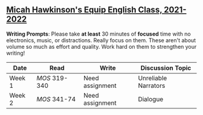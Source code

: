 [Micah Hawkinson's Equip English Class, 2021-2022](/equip/readme.md)
---

**Writing Prompts**: Please take **at least** 30 minutes of **focused** time with no electronics, music, or distractions. Really focus on them. These aren't about volume so much as effort and quality. Work hard on them to strengthen your writing!

| Date | Read | Write | Discussion Topic |
| ---  | ---   | ---  | ---              |
Week 1|*MOS* 319-340|Need assignment|Unreliable Narrators
Week 2|*MOS* 341-74|Need assignment|Dialogue
